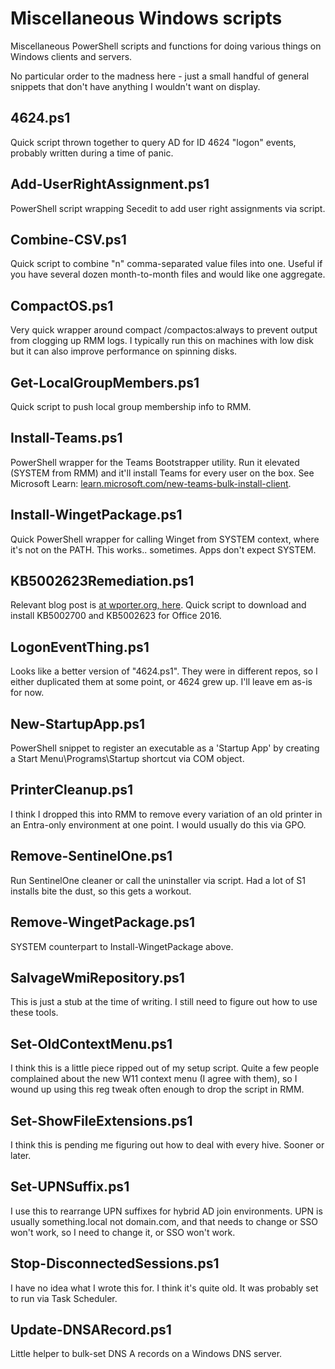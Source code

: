 # Miscellaneous Windows scripts

Miscellaneous PowerShell scripts and functions for doing various things on
Windows clients and servers.

No particular order to the madness here - just a small handful of general
snippets that don't have anything I wouldn't want on display.

## 4624.ps1

Quick script thrown together to query AD for ID 4624 "logon" events,
probably written during a time of panic.

## Add-UserRightAssignment.ps1

PowerShell script wrapping Secedit to add user right assignments via script.

## Combine-CSV.ps1

Quick script to combine "n" comma-separated value files into one.
Useful if you have several dozen month-to-month files and would like one aggregate.

## CompactOS.ps1

Very quick wrapper around compact /compactos:always to prevent output from
clogging up RMM logs. I typically run this on machines with low disk but it
can also improve performance on spinning disks.

## Get-LocalGroupMembers.ps1

Quick script to push local group membership info to RMM.

## Install-Teams.ps1

PowerShell wrapper for the Teams Bootstrapper utility.
Run it elevated (SYSTEM from RMM) and it'll install Teams for every user on the box.
See Microsoft Learn: [learn.microsoft.com/new-teams-bulk-install-client](https://learn.microsoft.com/en-us/microsoftteams/new-teams-bulk-install-client).

## Install-WingetPackage.ps1

Quick PowerShell wrapper for calling Winget from SYSTEM context,
where it's not on the PATH. This works.. sometimes. Apps don't expect SYSTEM.

## KB5002623Remediation.ps1

Relevant blog post is [at wporter.org, here](https://wporter.org/quick-and-dirty-install-kb5002623-fix-for-office-2016-crashing-after-kb5002700-installation-via-executable-patch/).
Quick script to download and install KB5002700 and KB5002623 for Office 2016.

## LogonEventThing.ps1

Looks like a better version of "4624.ps1". They were in different repos,
so I either duplicated them at some point, or 4624 grew up.
I'll leave em as-is for now.

## New-StartupApp.ps1

PowerShell snippet to register an executable as a 'Startup App' by creating
a Start Menu\Programs\Startup shortcut via COM object.

## PrinterCleanup.ps1

I think I dropped this into RMM to remove every variation of an old printer
in an Entra-only environment at one point. I would usually do this via GPO.

## Remove-SentinelOne.ps1

Run SentinelOne cleaner or call the uninstaller via script. Had a lot of
S1 installs bite the dust, so this gets a workout.

## Remove-WingetPackage.ps1

SYSTEM counterpart to Install-WingetPackage above.

## SalvageWmiRepository.ps1

This is just a stub at the time of writing.
I still need to figure out how to use these tools.

## Set-OldContextMenu.ps1

I think this is a little piece ripped out of my setup script. Quite a few
people complained about the new W11 context menu (I agree with them),
so I wound up using this reg tweak often enough to drop the script in RMM.

## Set-ShowFileExtensions.ps1

I think this is pending me figuring out how to deal with every hive.
Sooner or later.

## Set-UPNSuffix.ps1

I use this to rearrange UPN suffixes for hybrid AD join environments.
UPN is usually something.local not domain.com, and that needs to change
or SSO won't work, so I need to change it, or SSO won't work.

## Stop-DisconnectedSessions.ps1

I have no idea what I wrote this for. I think it's quite old.
It was probably set to run via Task Scheduler.

## Update-DNSARecord.ps1

Little helper to bulk-set DNS A records on a Windows DNS server.
